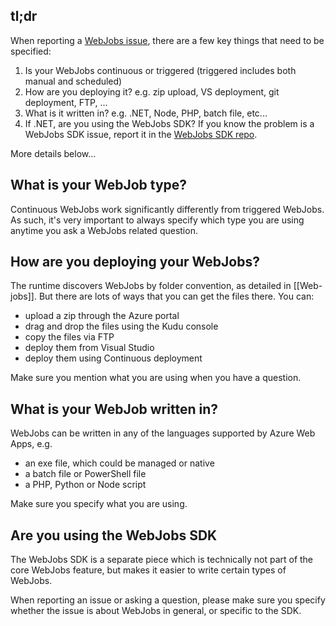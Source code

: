 ## tl;dr

When reporting a [WebJobs issue](https://github.com/projectkudu/kudu/issues), there are a few key things that need to be specified:

1. Is your WebJobs continuous or triggered (triggered includes both manual and scheduled)
1. How are you deploying it? e.g. zip upload, VS deployment, git deployment, FTP, ...
1. What is it written in? e.g. .NET, Node, PHP, batch file, etc...
1. If .NET, are you using the WebJobs SDK? If you know the problem is a WebJobs SDK issue, report it in the [WebJobs SDK repo](https://github.com/Azure/azure-webjobs-sdk/issues).

More details below...

## What is your WebJob type?

Continuous WebJobs work significantly differently from triggered WebJobs. As such, it's very important to always specify which type you are using anytime you ask a WebJobs related question.


## How are you deploying your WebJobs?

The runtime discovers WebJobs by folder convention, as detailed in [[Web-jobs]]. But there are lots of ways that you can get the files there. You can:

- upload a zip through the Azure portal
- drag and drop the files using the Kudu console
- copy the files via FTP
- deploy them from Visual Studio
- deploy them using Continuous deployment

Make sure you mention what you are using when you have a question.


## What is your WebJob written in?

WebJobs can be written in any of the languages supported by Azure Web Apps, e.g.

- an exe file, which could be managed or native
- a batch file or PowerShell file
- a PHP, Python or Node script

Make sure you specify what you are using.


## Are you using the WebJobs SDK

The WebJobs SDK is a separate piece which is technically not part of the core WebJobs feature, but makes it easier to write certain types of WebJobs.

When reporting an issue or asking a question, please make sure you specify whether the issue is about WebJobs in general, or specific to the SDK.  

